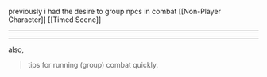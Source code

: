 previously i had the desire to group npcs in combat
[[Non-Player Character]]
[[Timed Scene]]

---

<!-- grouping NPCs for ease of play (minions)
    large scale: wars/double-digit followers-->

---

also, 
> tips for running (group) combat quickly.